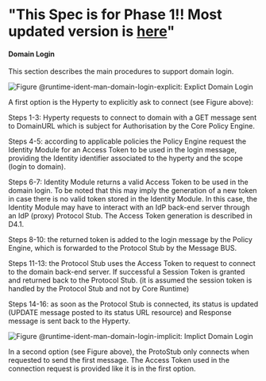  "This Spec is for Phase 1!! Most updated version is [here](https://github.com/reTHINK-project/specs/tree/master/dynamic-view)" 
=============== 
#### Domain Login

This section describes the main procedures to support domain login.

![Figure @runtime-ident-man-domain-login-explicit: Explict Domain Login](domain-login-explicit.png)

A first option is the Hyperty to explicitly ask to connect (see Figure above):

Steps 1-3: Hyperty requests to connect to domain with a GET message sent to DomainURL which is subject for Authorisation by the Core Policy Engine.

Steps 4-5: according to applicable policies the Policy Engine request the Identity Module for an Access Token to be used in the login message, providing the Identity identifier associated to the hyperty and the scope (login to domain).

Steps 6-7: Identity Module returns a valid Access Token to be used in the domain login. To be noted that this may imply the generation of a new token in case there is no valid token stored in the Identity Module. In this case, the Identity Module may have to interact with an IdP back-end server through an IdP (proxy) Protocol Stub. The Access Token generation is described in D4.1.

Steps 8-10: the returned token is added to the login message by the Policy Engine, which is forwarded to the Protocol Stub by the Message BUS.

Steps 11-13: the Protocol Stub uses the Access Token to request to connect to the domain back-end server. If successful a Session Token is granted and returned back to the Protocol Stub. (it is assumed the session token is handled by the Protocol Stub and not by Core Runtime)

Steps 14-16: as soon as the Protocol Stub is connected, its status is updated (UPDATE message posted to its status URL resource) and Response message is sent back to the Hyperty.

![Figure @runtime-ident-man-domain-login-implicit: Implict Domain Login](domain-login-implicit.png)

In a second option (see Figure above), the ProtoStub only connects when requested to send the first message. The Access Token used in the connection request is provided like it is in the first option.
